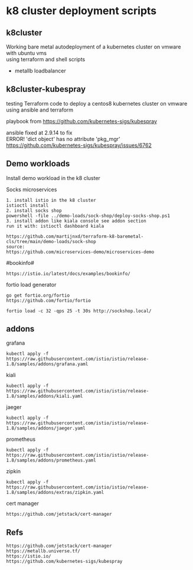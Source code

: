 # k8 cluster deployment scripts

## k8cluster ##

Working bare metal autodeployment of a kubernetes cluster on vmware with ubuntu vms \
using terraform and shell scripts 

- metallb loadbalancer


## k8cluster-kubespray ##
testing
Terraform code to deploy a centos8 kubernetes cluster on vmware using ansible and terraform

playbook from https://github.com/kubernetes-sigs/kubespray

ansible fixed at 2.9.14 to fix \
ERROR! 'dict object' has no attribute 'pkg_mgr' \
https://github.com/kubernetes-sigs/kubespray/issues/6762


## Demo workloads ##

Install demo workload in the k8 cluster

Socks microservices
```
1. install istio in the k8 cluster
istioctl install
2. install socks shop
powershell -file ../demo-loads/sock-shop/deploy-socks-shop.ps1
3. install addon like kiala console see addon section
run it with: istioctl dashboard kiala

https://github.com/martijnxd/terraform-k8-baremetal-cls/tree/main/demo-loads/sock-shop
source:
https://github.com/microservices-demo/microservices-demo
```
#bookinfo#
```
https://istio.io/latest/docs/examples/bookinfo/
```

fortio load generator
```
go get fortio.org/fortio
https://github.com/fortio/fortio

fortio load -c 32 -qps 25 -t 30s http://sockshop.local/
```

## addons ##

grafana
```
kubectl apply -f https://raw.githubusercontent.com/istio/istio/release-1.8/samples/addons/grafana.yaml
```
kiali
```
kubectl apply -f https://raw.githubusercontent.com/istio/istio/release-1.8/samples/addons/kiali.yaml
```
jaeger
```
kubectl apply -f https://raw.githubusercontent.com/istio/istio/release-1.8/samples/addons/jaeger.yaml
```
prometheus
```
kubectl apply -f https://raw.githubusercontent.com/istio/istio/release-1.8/samples/addons/prometheus.yaml
```
zipkin
```
kubectl apply -f https://raw.githubusercontent.com/istio/istio/release-1.8/samples/addons/extras/zipkin.yaml
```
cert manager
```
https://github.com/jetstack/cert-manager
```

## Refs ##
```
https://github.com/jetstack/cert-manager
https://metallb.universe.tf/
https://istio.io/
https://github.com/kubernetes-sigs/kubespray
```
